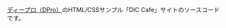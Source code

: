 [ディープロ（DPro）](https://diver.diveintocode.jp/dive_into_course/courses_list)のHTML/CSSサンプル「DIC Cafe」サイトのソースコードです。
